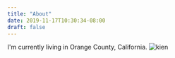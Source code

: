 ```yaml
---
title: "About"
date: 2019-11-17T10:30:34-08:00
draft: false
---
```


I'm currently living in Orange County, California.
![kien](/about/kien.jpg)

